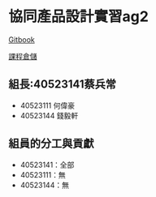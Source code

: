 # 協同產品設計實習ag2

[Gitbook](https://legacy.gitbook.com/book/s40523141/g2-gitbook/details)

[課程倉儲](https://github.com/s40523141/cd2018)

## 組長:40523141蔡兵常
* 40523111 何偉豪
* 40523144 錢毅軒


## 組員的分工與貢獻
* 40523141：全部
* 40523111：無
* 40523144：無

